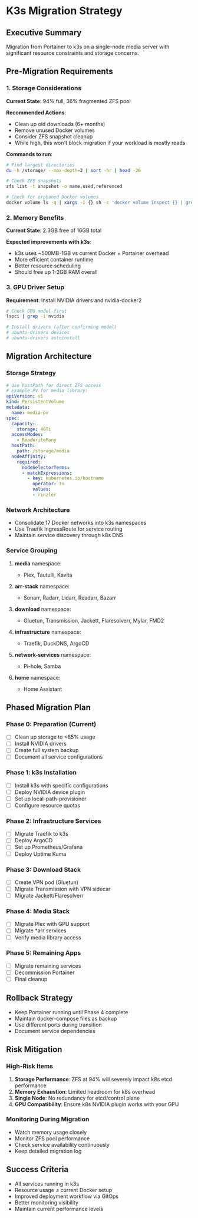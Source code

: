 # K3s Migration Strategy

## Executive Summary
Migration from Portainer to k3s on a single-node media server with significant resource constraints and storage concerns.

## Pre-Migration Requirements

### 1. Storage Considerations
**Current State**: 94% full, 36% fragmented ZFS pool

**Recommended Actions**:
- Clean up old downloads (6+ months)
- Remove unused Docker volumes
- Consider ZFS snapshot cleanup
- While high, this won't block migration if your workload is mostly reads

**Commands to run**:
```bash
# Find largest directories
du -h /storage/ --max-depth=2 | sort -hr | head -20

# Check ZFS snapshots
zfs list -t snapshot -o name,used,referenced

# Check for orphaned Docker volumes
docker volume ls -q | xargs -I {} sh -c 'docker volume inspect {} | grep -q "Mountpoint.*_data" || echo "Orphaned: {}"'
```

### 2. Memory Benefits
**Current State**: 2.3GB free of 16GB total

**Expected improvements with k3s**:
- k3s uses ~500MB-1GB vs current Docker + Portainer overhead
- More efficient container runtime
- Better resource scheduling
- Should free up 1-2GB RAM overall

### 3. GPU Driver Setup
**Requirement**: Install NVIDIA drivers and nvidia-docker2
```bash
# Check GPU model first
lspci | grep -i nvidia

# Install drivers (after confirming model)
# ubuntu-drivers devices
# ubuntu-drivers autoinstall
```

## Migration Architecture

### Storage Strategy
```yaml
# Use hostPath for direct ZFS access
# Example PV for media library:
apiVersion: v1
kind: PersistentVolume
metadata:
  name: media-pv
spec:
  capacity:
    storage: 40Ti
  accessModes:
    - ReadWriteMany
  hostPath:
    path: /storage/media
  nodeAffinity:
    required:
      nodeSelectorTerms:
      - matchExpressions:
        - key: kubernetes.io/hostname
          operator: In
          values:
          - rinzler
```

### Network Architecture
- Consolidate 17 Docker networks into k3s namespaces
- Use Traefik IngressRoute for service routing
- Maintain service discovery through k8s DNS

### Service Grouping
1. **media** namespace:
   - Plex, Tautulli, Kavita
   
2. **arr-stack** namespace:
   - Sonarr, Radarr, Lidarr, Readarr, Bazarr
   
3. **download** namespace:
   - Gluetun, Transmission, Jackett, Flaresolverr, Mylar, FMD2
   
4. **infrastructure** namespace:
   - Traefik, DuckDNS, ArgoCD

5. **network-services** namespace:
   - Pi-hole, Samba

6. **home** namespace:
   - Home Assistant

## Phased Migration Plan

### Phase 0: Preparation (Current)
- [ ] Clean up storage to <85% usage
- [ ] Install NVIDIA drivers
- [ ] Create full system backup
- [ ] Document all service configurations

### Phase 1: k3s Installation
- [ ] Install k3s with specific configurations
- [ ] Deploy NVIDIA device plugin
- [ ] Set up local-path-provisioner
- [ ] Configure resource quotas

### Phase 2: Infrastructure Services
- [ ] Migrate Traefik to k3s
- [ ] Deploy ArgoCD
- [ ] Set up Prometheus/Grafana
- [ ] Deploy Uptime Kuma

### Phase 3: Download Stack
- [ ] Create VPN pod (Gluetun)
- [ ] Migrate Transmission with VPN sidecar
- [ ] Migrate Jackett/Flaresolverr

### Phase 4: Media Stack
- [ ] Migrate Plex with GPU support
- [ ] Migrate *arr services
- [ ] Verify media library access

### Phase 5: Remaining Apps
- [ ] Migrate remaining services
- [ ] Decommission Portainer
- [ ] Final cleanup

## Rollback Strategy
- Keep Portainer running until Phase 4 complete
- Maintain docker-compose files as backup
- Use different ports during transition
- Document service dependencies

## Risk Mitigation

### High-Risk Items
1. **Storage Performance**: ZFS at 94% will severely impact k8s etcd performance
2. **Memory Exhaustion**: Limited headroom for k8s overhead
3. **Single Node**: No redundancy for etcd/control plane
4. **GPU Compatibility**: Ensure k8s NVIDIA plugin works with your GPU

### Monitoring During Migration
- Watch memory usage closely
- Monitor ZFS pool performance
- Check service availability continuously
- Keep detailed migration log

## Success Criteria
- All services running in k3s
- Resource usage ≤ current Docker setup
- Improved deployment workflow via GitOps
- Better monitoring visibility
- Maintain current performance levels